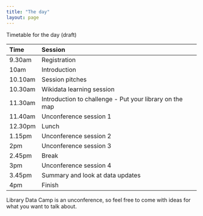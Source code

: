 ```yaml
---
title: "The day"
layout: page
---
```


Timetable for the day (draft) 

| Time | Session |
| :---- | :-------|
| 9.30am | Registration |
| 10am | Introduction |
| 10.10am | Session pitches | 
| 10.30am | Wikidata learning session | 
| 11.30am | Introduction to challenge - Put your library on the map | 
| 11.40am | Unconference session 1 | 
| 12.30pm | Lunch | 
| 1.15pm | Unconference session 2 | 
| 2pm | Unconference session 3 |
| 2.45pm | Break |
| 3pm | Unconference session 4 | 
| 3.45pm | Summary and look at data updates | 
| 4pm | Finish 


Library Data Camp is an unconference, so feel free to come with ideas for what you want to talk about.
